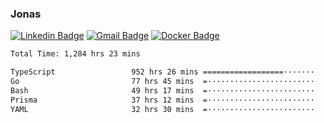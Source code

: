 ### Jonas
[![Linkedin Badge](https://img.shields.io/badge/-Jonas%20Neto-9933F7?style=flat-square&logo=Linkedin&logoColor=white&link=https://www.linkedin.com/in/jonas-nogueira-neto/)](https://www.linkedin.com/in/jonas-nogueira-neto/)
[![Gmail Badge](https://img.shields.io/badge/-nogueiraneto.jonas@gmail.com-9933F7?style=flat-square&logo=Gmail&logoColor=white&link=mailto:nogueiraneto.jonas@gmail.com)](mailto:nogueiraneto.jonas@gmail.com)
[![Docker Badge](https://img.shields.io/badge/-DockerHub-9933F7?style=flat-square&logo=Docker&logoColor=white&link=https://hub.docker.com/u/jonasssneto)](https://hub.docker.com/u/jonasssneto)


<!--START_SECTION:waka-->

```txt
Total Time: 1,284 hrs 23 mins

TypeScript                 952 hrs 26 mins ==================·······   73.38 %
Go                         77 hrs 45 mins  =························   05.99 %
Bash                       49 hrs 17 mins  =························   03.80 %
Prisma                     37 hrs 12 mins  =························   02.87 %
YAML                       32 hrs 30 mins  =························   02.50 %
```

<!--END_SECTION:waka-->
###
